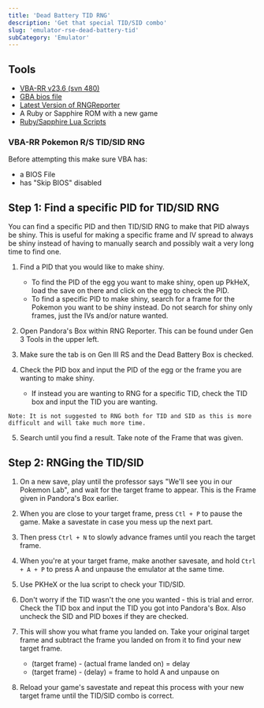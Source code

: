 ```yaml
---
title: 'Dead Battery TID RNG'
description: 'Get that special TID/SID combo'
slug: 'emulator-rse-dead-battery-tid'
subCategory: 'Emulator'
---
```


## Tools

- [VBA-RR v23.6 (svn 480)](https://code.google.com/archive/p/vba-rerecording/downloads)
- [GBA bios file](https://encrypted.google.com/search?hl=en&q=gba%20bios)
- [Latest Version of RNGReporter](https://ci.appveyor.com/project/Admiral-Fish/rngreporter/build/artifacts)
- A Ruby or Sapphire ROM with a new game
- [Ruby/Sapphire Lua Scripts](https://projectpokemon.org/home/forums/topic/15187-gen-3-lua-scripts/)

### VBA-RR Pokemon R/S TID/SID RNG

Before attempting this make sure VBA has:

- a BIOS File
- has "Skip BIOS" disabled

## Step 1: Find a specific PID for TID/SID RNG

You can find a specific PID and then TID/SID RNG to make that PID always be shiny. This is useful for making a specific frame and IV spread to always be shiny instead of having to manually search and possibly wait a very long time to find one.

1. Find a PID that you would like to make shiny.

   - To find the PID of the egg you want to make shiny, open up PkHeX, load the save on there and click on the egg to check the PID.
   - To find a specific PID to make shiny, search for a frame for the Pokemon you want to be shiny instead. Do not search for shiny only frames, just the IVs and/or nature wanted.

2. Open Pandora's Box within RNG Reporter. This can be found under Gen 3 Tools in the upper left.

3. Make sure the tab is on Gen III RS and the Dead Battery Box is checked.

4. Check the PID box and input the PID of the egg or the frame you are wanting to make shiny.
   - If instead you are wanting to RNG for a specific TID, check the TID box and input the TID you are wanting.

```
Note: It is not suggested to RNG both for TID and SID as this is more difficult and will take much more time.
```

5. Search until you find a result. Take note of the Frame that was given.

## Step 2: RNGing the TID/SID

1. On a new save, play until the professor says "We'll see you in our Pokemon Lab", and wait for the target frame to appear. This is the Frame given in Pandora's Box earlier.

2. When you are close to your target frame, press `Ctl + P` to pause the game. Make a savestate in case you mess up the next part.

3. Then press `Ctrl + N` to slowly advance frames until you reach the target frame.

4. When you're at your target frame, make another savesate, and hold `Ctrl + A + P` to press A and unpause the emulator at the same time.

5. Use PKHeX or the lua script to check your TID/SID.

6. Don't worry if the TID wasn't the one you wanted - this is trial and error. Check the TID box and input the TID you got into Pandora's Box. Also uncheck the SID and PID boxes if they are checked.

7. This will show you what frame you landed on. Take your original target frame and subtract the frame you landed on from it to find your new target frame.

   - (target frame) - (actual frame landed on) = delay
   - (target frame) - (delay) = frame to hold A and unpause on

8. Reload your game's savestate and repeat this process with your new target frame until the TID/SID combo is correct.
